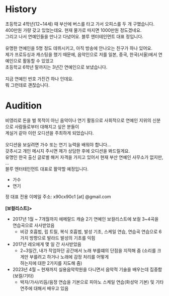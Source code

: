 # History

초등학교 4학년(12~14세) 때 부산에 버스를 타고 가서 오피스를 두 개 구했습니다.<br>
400만원 가량 갖고 있었는데요. 현재 물가로 따지면 1000만원 정도겠네요.<br>
그리고 나서 연예인들을 만나고 다녔어요. 블루 엔터테인먼트 대표 정입니다.<br>
<br>
유명한 연예인을 5명 정도 데뷔시키고, 아직 방송에 안나오는 친구가 하나 있어요.<br>
제가 프로듀싱과 캐스팅을 했기 때문에, 음악인으로 저를 일본, 중국, 한국(서울)에서 연예인으로 활동할 수 있었고<br>
초등학교 6학년 말까지는 3년간 연예인으로 보냈습니다.<br>
<br>
지금 연예인 번호 가진건 하나 인데요.<br>
뭐 그런데로 괜찮습니다.<br>

# Audition

비영리로 돈을 벌 목적이 아닌 음악이나 연기 활동으로 사회적으로 연예인 지위의 신분으로 사람들로부터 대해지고 싶은 분들이<br> 
계실거 같아 이런 오디션을 주최하게 되었습니다.<br>
<br>
오디션을 보실려면 가수 또는 연기 능력을 배워야 합니다...<br>
갖추시고 개인 메시지 주시면 제가 상담한 후에 오디션을 봐드릴게요.<br>
유명인 한국 출신 글로벌 해커 자격을 가지고 있어서 현재 부산 연예인 사무소가 없지만, ...<br>
블루 엔터테인먼트 대표로 활약할 예정입니다.<br>

- 가수
- 연기

정 대표 전용 이메일 주소: x90cx90c1 [at] @gmail.com
<br><br>
<b>[보컬리스트]></b><br>
- 2017년 1월 ~ 7개월까지 에메랄드 캐슬 2기 연예인 보컬리스트에 보컬 3~4곡을 연습곡으로 사사받았음<br>
  - 비강 호흡법, 립 트릴, 복식 호흡법, 발성 기초, 스케일 연습, 연습곡 연습으로 6가지 방향으로 발라드 발성의 기초를 익힘 
- 2017년 레오에게 몇 일 간 사사받았음<br>
  - 2~3일간, 내가 작업하던 공간에서 노래 부를떄의 단점을 지적해 줌 (소리를 크게만 부를려고 하거나 노래에 감정 처리를 어떻게<br>
    하는지에 대한 2가지를 지도해 줌)
- 2023년 4월 ~ 현재까지 실용음악학원을 다니면서 음악적 기술을 배우는데 집중함(보컬/기타)<br>
  - 박자/가사/리듬/음정 연습을 기본으로 피아노 스케일 연습(화성악 기본) 및 기타 연주에 대해서 배우고 있음


